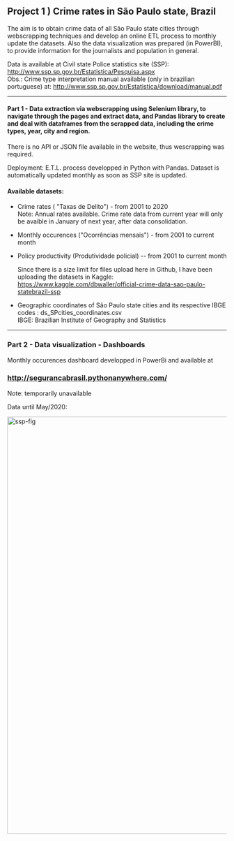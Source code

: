
## Project 1 ) Crime rates in São Paulo state, Brazil

The aim is to obtain crime data of all São Paulo state cities through webscrapping techniques and develop an online ETL process to monthly update the datasets. Also the data visualization was prepared (in PowerBI), to provide information for the journalists and population in general.
 
Data is available at Civil state Police statistics site (SSP):  http://www.ssp.sp.gov.br/Estatistica/Pesquisa.aspx   
Obs.: Crime type interpretation manual available (only in brazilian  portuguese) at: http://www.ssp.sp.gov.br/Estatistica/download/manual.pdf

----------------------
#### Part 1 - Data extraction via webscrapping  using Selenium library, to navigate through the pages and extract data, and Pandas library to create and deal with dataframes from the scrapped data, including the crime types, year, city and region.
There is no API or JSON file available in the website, thus wescrapping was required.

Deployment:  E.T.L. process developped in Python with Pandas. Dataset is automatically  updated monthly as soon as SSP site is updated.


 
#### Available datasets:  

 - Crime rates ( "Taxas de Delito")  -  from 2001 to 2020   
   Note: Annual rates available. Crime rate data from current year will only be avaible in January of next year, after data consolidation.
 
 - Monthly occurences ("Ocorrências mensais") - from 2001 to current month  

- Policy productivity (Produtividade policial) -- from 2001 to current month
 
  Since there is a size limit for files upload here in Github, I have been uploading the datasets in Kaggle:
  https://www.kaggle.com/dbwaller/official-crime-data-sao-paulo-statebrazil-ssp

-  Geographic coordinates of São Paulo state cities and its respective IBGE codes :  ds_SPcities_coordinates.csv  
   IBGE:  Brazilian Institute of Geography and Statistics

--------------------------

### Part 2 - Data visualization - Dashboards

Monthly occurences dashboard developped in PowerBi and available at  
 ### http://segurancabrasil.pythonanywhere.com/
 Note: temporarily unavailable 
 
Data until May/2020:

<img width="956" alt="ssp-fig" src="https://user-images.githubusercontent.com/52055874/87192447-d8860480-c2cc-11ea-980d-e14b6d285658.png">


